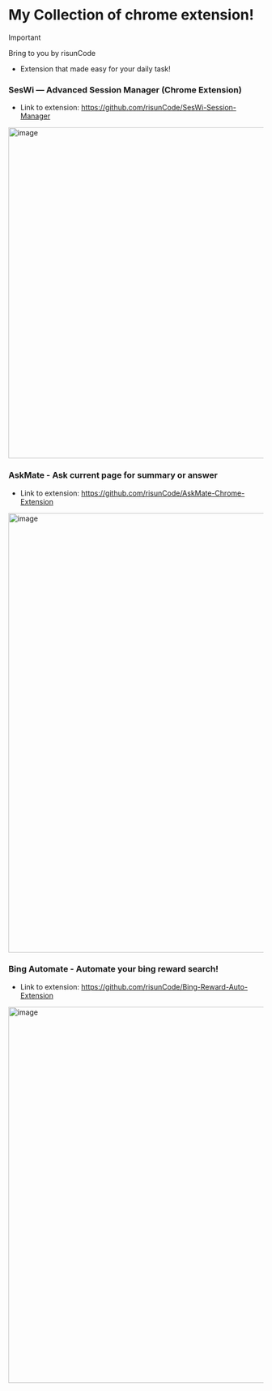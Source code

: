 # My Collection of chrome extension!

> [!IMPORTANT]
> Bring to you by risunCode
> - Extension that made easy for your daily task!

### SesWi — Advanced Session Manager (Chrome Extension)
- Link to extension: https://github.com/risunCode/SesWi-Session-Manager
<img width="1407" height="653" alt="image" src="https://github.com/user-attachments/assets/6939f8f4-37dc-4170-a226-fa0ba31606d7" />

### AskMate - Ask current page for summary or answer
- Link to extension: https://github.com/risunCode/AskMate-Chrome-Extension
<img width="1277" height="867" alt="image" src="https://github.com/user-attachments/assets/f5a05a31-54f8-431a-9064-3e43a99caf34" />

### Bing Automate - Automate your bing reward search!
- Link to extension: https://github.com/risunCode/Bing-Reward-Auto-Extension
<img width="582" height="742" alt="image" src="https://github.com/user-attachments/assets/ebd72377-d5b0-443a-9492-5c69ecedc169" />
